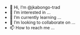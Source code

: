- 👋 Hi, I’m @jkabongo-trad
- 👀 I’m interested in ...
- 🌱 I’m currently learning ...
- 💞️ I’m looking to collaborate on ...
- 📫 How to reach me ...

<!---
jkabongo-trad/jkabongo-trad is a ✨ special ✨ repository because its `README.md` (this file) appears on your GitHub profile.
You can click the Preview link to take a look at your changes.
--->
